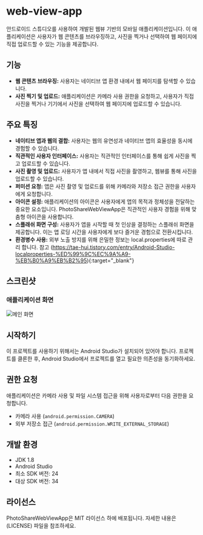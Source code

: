 # web-view-app
안드로이드 스튜디오를 사용하여 개발된 웹뷰 기반의 모바일 애플리케이션입니다. 이 애플리케이션은 사용자가 웹 콘텐츠를 브라우징하고, 사진을 찍거나 선택하여 웹 페이지에 직접 업로드할 수 있는 기능을 제공합니다.

## 기능

- **웹 콘텐츠 브라우징:** 사용자는 네이티브 앱 환경 내에서 웹 페이지를 탐색할 수 있습니다.
- **사진 찍기 및 업로드:** 애플리케이션은 카메라 사용 권한을 요청하고, 사용자가 직접 사진을 찍거나 기기에서 사진을 선택하여 웹 페이지에 업로드할 수 있습니다.

## 주요 특징

- **네이티브 앱과 웹의 결합:** 사용자는 웹의 유연성과 네이티브 앱의 효율성을 동시에 경험할 수 있습니다.
- **직관적인 사용자 인터페이스:** 사용자는 직관적인 인터페이스를 통해 쉽게 사진을 찍고 업로드할 수 있습니다.
- **사진 촬영 및 업로드:** 사용자가 앱 내에서 직접 사진을 촬영하고, 웹뷰를 통해 사진을 업로드할 수 있습니다.
- **퍼미션 요청:** 앱은 사진 촬영 및 업로드를 위해 카메라와 저장소 접근 권한을 사용자에게 요청합니다.
- **아이콘 설정:** 애플리케이션의 아이콘은 사용자에게 앱의 목적과 정체성을 전달하는 중요한 요소입니다. PhotoShareWebViewApp은 직관적인 사용자 경험을 위해 맞춤형 아이콘을 사용합니다.
- **스플래쉬 화면 구성:** 사용자가 앱을 시작할 때 첫 인상을 결정하는 스플래쉬 화면을 제공합니다. 이는 앱 로딩 시간을 사용자에게 보다 즐거운 경험으로 전환시킵니다.
- **환경병수 사용:** 외부 노출 방지를 위해 은밀한 정보는 local.properties에 따로 관리 합니다. 참고 (https://tae-hui.tistory.com/entry/Android-Studio-localproperties-%ED%99%9C%EC%9A%A9-%EB%B0%A9%EB%B2%95){:target="_blank"}

## 스크린샷

### 애플리케이션 화면
![메인 화면](https://github.com/taehui8260/web-view-app/assets/160584878/1426d46c-0079-452d-b60f-0ed7db2f5c46)

## 시작하기

이 프로젝트를 사용하기 위해서는 Android Studio가 설치되어 있어야 합니다. 프로젝트를 클론한 후, Android Studio에서 프로젝트를 열고 필요한 의존성을 동기화하세요.

## 권한 요청

애플리케이션은 카메라 사용 및 파일 시스템 접근을 위해 사용자로부터 다음 권한을 요청합니다.

- 카메라 사용 (`android.permission.CAMERA`)
- 외부 저장소 접근 (`android.permission.WRITE_EXTERNAL_STORAGE`)

## 개발 환경

- JDK 1.8
- Android Studio
- 최소 SDK 버전: 24
- 대상 SDK 버전: 34

## 라이선스

PhotoShareWebViewApp은 MIT 라이선스 하에 배포됩니다. 자세한 내용은 (LICENSE) 파일을 참조하세요.
